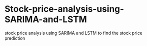 # Stock-price-analysis-using-SARIMA-and-LSTM
stock price analysis using SARIMA and LSTM to find the stock price prediction
